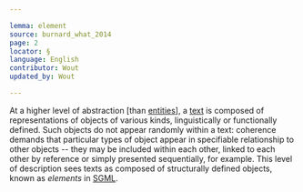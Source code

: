```yaml
---

lemma: element
source: burnard_what_2014
page: 2
locator: §
language: English
contributor: Wout
updated_by: Wout

---
```


At a higher level of abstraction [than [entities](entity.html)], a [text](text.html) is composed of representations of objects of various kinds, linguistically or functionally defined. Such objects do not appear randomly within a text: coherence demands that particular types of object appear in specifiable relationship to other objects -- they may be included within each other, linked to each other by reference or simply presented sequentially, for example. This level of description sees texts as composed of structurally defined objects, known as _elements_ in [SGML](SGML.html).
